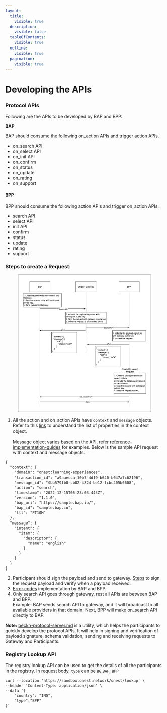 ```yaml
---
layout:
  title:
    visible: true
  description:
    visible: false
  tableOfContents:
    visible: true
  outline:
    visible: true
  pagination:
    visible: true
---
```


# Developing the APIs

### Protocol APIs

Following are the APIs to be developed by BAP and BPP:

**BAP**

BAP should consume the following on\_action APIs and trigger action APIs.

* on\_search API
* on\_select API
* on\_init API
* on\_confirm
* on\_status
* on\_update
* on\_rating
* on\_support

#### BPP

BPP should consume the following action APIs and trigger on\_action APIs.

* search API
* select API
* init API
* confirm
* status
* update
* rating
* support

### Steps to create a Request:

<figure><img src="../.gitbook/assets/onest api flow.jpeg" alt=""><figcaption></figcaption></figure>

1. All the action and on\_action APIs have `context` and `message` objects. Refer to this [link](https://developers.becknprotocol.io/docs/core-specification/schema-reference/context/) to understand the list of properties in the context object.\
   \
   Message object varies based on the API, refer [reference-implementation-guides](reference-implementation-guides/ "mention") for examples. Below is the sample API request with context and message objects.

```
{
  "context": {
    "domain": "onest:learning-experiences",
    "transaction_id": "a9aaecca-10b7-4d19-b640-b047a7c62196",
    "message_id": "$bb579fb8-cb82-4824-be12-fcbc405b6608",
    "action": "search",
    "timestamp": "2022-12-15T05:23:03.443Z",
    "version": "1.1.0",
    "bap_uri": "https://sample.bap.io/",
    "bap_id": "sample.bap.io",
    "ttl": "PT10M"
  },
  "message": {
    "intent": {
      "item": {
        "descriptor": {
          "name": "english"
        }
      }
    }
  }
}
```

2. Participant should sign the payload and send to gateway. [Steps](https://github.com/beckn/protocol-specifications/blob/master/docs/BECKN-006-Signing-Beckn-APIs-In-HTTP-Draft-01.md) to sign the request payload and verify when a payload received.
3. [Error codes](https://github.com/beckn/protocol-specifications/blob/master/docs/BECKN-005-Error-Codes-Draft-01.md) implementation by BAP and BPP.
4. Only search API goes through gateway, rest all APIs are between BAP and BPP. \
   Example: BAP sends search API to gateway, and it will broadcast to all available providers in that domain. Next, BPP will make on\_search API directly to BAP.

**Note:** [beckn-protocol-server.md](integration-of-open-source-adaptors/beckn-protocol-server.md "mention") is a utility, which helps the participants to quickly develop the protocol APIs. It will help in signing and verification of payload signature, schema validation, sending and receiving requests to Gateway and Participants.

### Registry Lookup API

The registry lookup API can be used to get the details of all the participants in the registry. In request body, `type` can be `BG`,`BAP`, `BPP`

```
curl --location 'https://sandbox.onest.network/onest/lookup' \
--header 'Content-Type: application/json' \
--data '{
    "country": "IND",
    "type":"BPP"
}'
```

